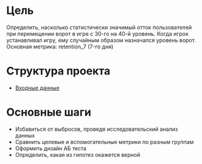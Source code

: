 # Цель
Определить, насколько статистически значимый отток пользователей при перемещении ворот в игре с 30-го на 40-й уровень. Когда игрок устанавливал игру, ему случайным образом назначался уровень ворот. 
Основная метрика: retention_7 (7-го дня)
# Структура проекта
- [Входные данные](https://github.com/VolterB11/A-B-Testing/tree/main/01%20Mobile%20Game%20Cookie%20Cats/Data)
# Основные шаги
- Избавиться от выбросов, проведя исследовательский анализ данных
- Сравнить целевые и вспомогательные метрики по разным группам
- Оформить дизайн АБ теста
- Определить, какая из гипотез окажется верной
